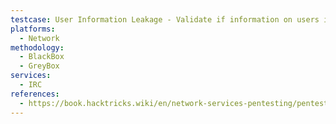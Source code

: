 ```yaml
---
testcase: User Information Leakage - Validate if information on users is accessible via; WHOIS <USERNAME>, USERHOST <USERNAME>, USERIP <USERNAME>
platforms: 
  - Network
methodology: 
  - BlackBox
  - GreyBox
services:
  - IRC
references:
  - https://book.hacktricks.wiki/en/network-services-pentesting/pentesting-irc.html
---
```

